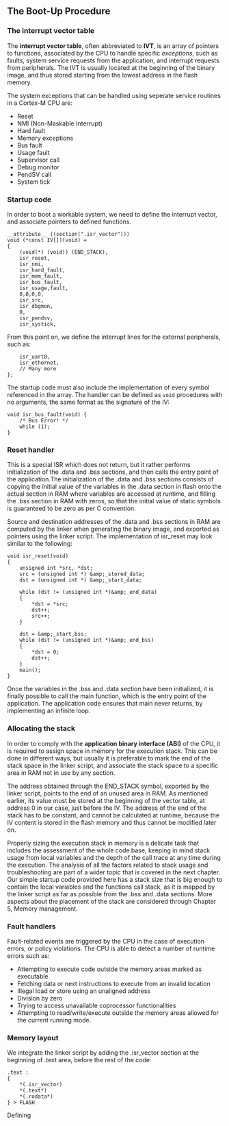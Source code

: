 ## The Boot-Up Procedure

### The interrupt vector table

The **interrupt vector table**, often abbreviated to **IVT**, is an array of pointers to functions, associated by the CPU to handle specific _exceptions_, such as faults, system service requests from the application, and interrupt requests from peripherals. The IVT is usually located at the beginning of the binary image, and thus stored starting from the lowest address in the flash memory.

The system exceptions that can be handled using seperate service routines in a Cortex-M CPU are:

- Reset
- NMI (Non-Maskable Interrupt)
- Hard fault
- Memory exceptions
- Bus fault
- Usage fault
- Supervisor call
- Debug monitor
- PendSV call
- System tick

### Startup code

In order to boot a workable system, we need to define the interrupt vector, and associate pointers to defined functions. 

```
__attribute__ ((section(".isr_vector")))
void (*const IV[])(void) = 
{
    (void(*) (void)) (END_STACK),
    isr_reset,
    isr_nmi,
    isr_hard_fault,
    isr_mem_fault,
    isr_bus_fault,
    isr_usage,fault,
    0,0,0,0,
    isr_src,
    isr_dbgmon,
    0,
    isr_pendsv,
    isr_systick,
```

From this point on, we define the interrupt lines for the external peripherals, such as:

```
    isr_uart0,
    isr_ethernet,
    // Many more
};
```

The startup code must also include the implementation of every symbol referenced in the array. The handler can be defined as `void` procedures with no arguments, the same format as the signature of the IV:

```
void isr_bus_fault(void) {
    /* Bus Error! */
    while (1);
}
```

### Reset handler

This is a special ISR which does not return, but it rather performs initialization of the .data and .bss sections, and then calls the entry point of the application.The initialization of the .data and .bss sections consists of copying the initial value of the variables in the .data section in flash onto the actual section in RAM where variables are accessed at runtime, and filling the .bss section in RAM with zeros, so that the initial value of static symbols is guaranteed to be zero as per C convention.

Source and destination addresses of the .data and .bss sections in RAM are computed by the linker when generating the binary image, and exported as pointers using the linker script. The implementation of isr_reset may look similar to the following:

```
void isr_reset(void)
{
    unsigned int *src, *dst;
    src = (unsigned int *) &amp;_stored_data;
    dst = (unsigned int *) &amp;_start_data;

    while (dst != (unsigned int *)&amp;_end_data)
    {
        *dst = *src;
        dst++;
        src++;
    }

    dst = &amp;_start_bss;
    while (dst != (unsigned int *)&amp;_end_bss)
    {
        *dst = 0;
        dst++;
    }
    main();
}
```

Once the variables in the .bss and .data section have been initialized, it is finally possible to call the main function, which is the entry point of the application. The application code ensures that main never returns, by implementing an infinite loop.

### Allocating the stack

In order to comply with the **application binary interface (ABI)** of the CPU, it is required to assign space in memory for the execution stack. This can be done in different ways, but usually it is preferable to mark the end of the stack space in the linker script, and associate the stack space to a specific area in RAM not in use by any section.

The address obtained through the END_STACK symbol, exported by the linker script, points to the end of an unused area in RAM. As mentioned earlier, its value must be stored at the beginning of the vector table, at address 0 in our case, just before the IV. The address of the end of the stack has to be constant, and cannot be calculated at runtime, because the IV content is stored in the flash memory and thus cannot be modified later on.

Properly sizing the execution stack in memory is a delicate task that includes the assessment of the whole code base, keeping in mind stack usage from local variables and the depth of the call trace at any time during the execution. The analysis of all the factors related to stack usage and troubleshooting are part of a wider topic that is covered in the next chapter. Our simple startup code provided here has a stack size that is big enough to contain the local variables and the functions call stack, as it is mapped by the linker script as far as possible from the .bss and .data sections. More aspects about the placement of the stack are considered through Chapter 5, Memory management.

### Fault handlers

Fault-related events are triggered by the CPU in the case of execution errors, or policy violations. The CPU is able to detect a number of runtime errors such as:

- Attempting to execute code outside the memory areas marked as executable
- Fetching data or next instructions to execute from an invalid location
- Illegal load or store using an unaligned address
- Division by zero
- Trying to access unavailable coprocessor functionalities
- Attempting to read/write/execute outside the memory areas allowed for the current running mode.

### Memory layout

We integrate the linker script by adding the .isr_vector section at the beginning of .text area, before the rest of the code:

```
.text :
{
    *(.isr_vector)
    *(.text*)
    *(.rodata*)
} > FLASH
```

Defining 